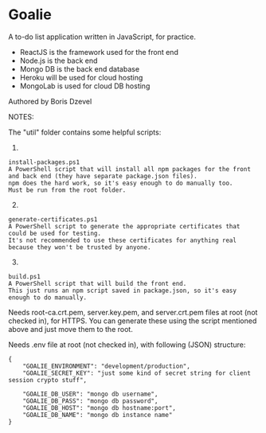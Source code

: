 Goalie
=====

A to-do list application written in JavaScript, for practice.

* ReactJS is the framework used for the front end
* Node.js is the back end
* Mongo DB is the back end database
* Heroku will be used for cloud hosting
* MongoLab is used for cloud DB hosting

Authored by Boris Dzevel

NOTES:

The "util" folder contains some helpful scripts:

1)

	install-packages.ps1
	A PowerShell script that will install all npm packages for the front and back end (they have separate package.json files).
	npm does the hard work, so it's easy enough to do manually too.
	Must be run from the root folder.
	
2)

	generate-certificates.ps1
	A PowerShell script to generate the appropriate certificates that could be used for testing.
	It's not recommended to use these certificates for anything real because they won't be trusted by anyone.
	
3)

	build.ps1
	A PowerShell script that will build the front end.
	This just runs an npm script saved in package.json, so it's easy enough to do manually.
	
Needs root-ca.crt.pem, server.key.pem, and server.crt.pem files at root (not checked in), for HTTPS. You can generate these using the script mentioned above and just move them to the root.

Needs .env file at root (not checked in), with following (JSON) structure:

	{
		"GOALIE_ENVIRONMENT": "development/production",
		"GOALIE_SECRET_KEY": "just some kind of secret string for client session crypto stuff",
	
		"GOALIE_DB_USER": "mongo db username",
		"GOALIE_DB_PASS": "mongo db password",
		"GOALIE_DB_HOST": "mongo db hostname:port",
		"GOALIE_DB_NAME": "mongo db instance name"
	}
